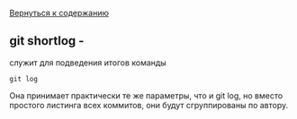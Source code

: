 [Вернуться к содержанию](./../readme.md)
## **git shortlog -**
 служит для подведения итогов команды 
 ```bash=
 git log
 ```` 
 Она принимает практически те же параметры, что и git log, но вместо простого листинга всех коммитов, они будут сгруппированы по автору.